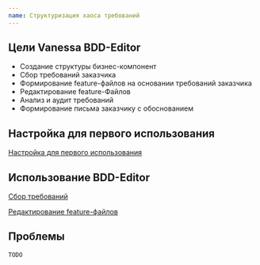 ```yaml
---
name: Структуризация хаоса требований
---
```


## Цели Vanessa BDD-Editor

  * Создание структуры бизнес-компонент
  * Сбор требований заказчика
  * Формирование feature-файлов на основании требований заказчика
  * Редактирование feature-Файлов
  * Анализ и аудит требований
  * Формирование письма заказчику с обоснованием

## Настройка для первого использования

[Настройка для первого использования](http://vanessa.services/docs/bdd-editor/Settings)

## Использование BDD-Editor

[Сбор требований](http://vanessa.services/docs/bdd-editor/RequirementsGathering)

[Редактирование feature-файлов](http://vanessa.services/docs/bdd-editor/EditorFeature)

## Проблемы

```
TODO
```

